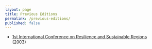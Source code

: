 ```yaml
---
layout: page
title: Previous Editions
permalink: /previous-editions/
published: false
---
```


- [1st International Conference on Resilience and Sustainable Regions](/2023/) (2003)
